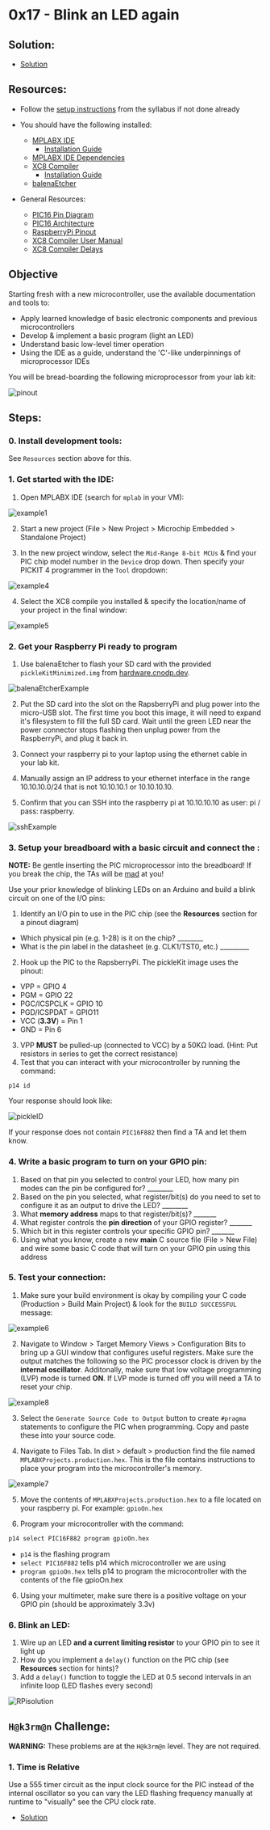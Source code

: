 # 0x17 - Blink an LED again

## Solution:

- [Solution](solution/solution.md)

## Resources:

- Follow the [setup instructions](../../syllabus.md#setup) from the syllabus if not done already

- You should have the following installed:

  - [MPLABX IDE](https://microchipdeveloper.com/install:mplabx-lin64)
    - [Installation Guide](https://microchipdeveloper.com/mplabx:installation)
  - [MPLABX IDE Dependencies](https://microchipdeveloper.com/install:mplabx-lin64)
  - [XC8 Compiler](http://www.microchip.com/mplabxc8linux)
    - [Installation Guide](https://www.microchipdeveloper.com/xc8:installation)
  - [balenaEtcher](https://www.balena.io/etcher/)

- General Resources:

  - [PIC16 Pin Diagram](http://ww1.microchip.com/downloads/en/DeviceDoc/41287D.pdf)
  - [PIC16 Architecture](http://ww1.microchip.com/downloads/en/DeviceDoc/41291F.pdf)
  - [RaspberryPi Pinout](https://pinout.xyz)
  - [XC8 Compiler User Manual](http://ww1.microchip.com/downloads/en/devicedoc/50002053g.pdf)
  - [XC8 Compiler Delays](resources/XC8_delay.pdf)

## Objective

Starting fresh with a new microcontroller, use the available documentation and tools to:

- Apply learned knowledge of basic electronic components and previous microcontrollers
- Develop & implement a basic program (light an LED)
- Understand basic low-level timer operation
- Using the IDE as a guide, understand the 'C'-like underpinnings of microprocessor IDEs

You will be bread-boarding the following microprocessor from your lab kit:

![pinout](resources/pinout.png)

## Steps:

### 0. Install development tools:

See `Resources` section above for this.

### 1. Get started with the IDE:

1. Open MPLABX IDE (search for `mplab` in your VM):

![example1](resources/example1.png)

2. Start a new project (File > New Project > Microchip Embedded > Standalone Project)

3. In the new project window, select the `Mid-Range 8-bit MCUs` & find your PIC chip model number in the `Device` drop down. Then specify your PICKIT 4 programmer in the `Tool` dropdown:

![example4](resources/example4.png)

4. Select the XC8 compile you installed & specify the location/name of your project in the final window:

![example5](resources/example5.png)

### 2. Get your Raspberry Pi ready to program

1. Use balenaEtcher to flash your SD card with the provided `pickleKitMinimized.img` from [hardware.cnodp.dev](https://hardware.cnodp.dev/).

![balenaEtcherExample](resources/balenaEtcherExample.png)

2. Put the SD card into the slot on the RapsberryPi and plug power into the micro-USB slot. The first time you boot this image, it will need to expand it's filesystem to fill the full SD card. Wait until the green LED near the power connector stops flashing then unplug power from the RaspberryPi, and plug it back in. 

3. Connect your raspberry pi to your laptop using the ethernet cable in your lab kit.

4. Manually assign an IP address to your ethernet interface in the range 10.10.10.0/24 that is not 10.10.10.1 or 10.10.10.10.

5. Confirm that you can SSH into the raspberry pi at 10.10.10.10 as user: pi / pass: raspberry.

![sshExample](resources/ssh.png)

### 3. Setup your breadboard with a basic circuit and connect the :

**NOTE:** Be gentle inserting the PIC microprocessor into the breadboard! If you break the chip, the TAs will be <u>mad</u> at you!

Use your prior knowledge of blinking LEDs on an Arduino and build a blink circuit on one of the I/O pins:

1. Identify an I/O pin to use in the PIC chip (see the **Resources** section for a pinout diagram)
  - Which physical pin (e.g. 1-28) is it on the chip? ________
  - What is the pin label in the datasheet (e.g. CLK1/TST0, etc.) _________
2. Hook up the PIC to the RapsberryPi. The pickleKit image uses the pinout:
  - VPP = GPIO 4
  - PGM = GPIO 22
  - PGC/ICSPCLK = GPIO 10
  - PGD/ICSPDAT = GPIO11
  - VCC (**3.3V**) = Pin 1
  - GND = Pin 6
3. VPP **MUST** be pulled-up (connected to VCC) by a 50K&Omega; load. (Hint: Put resistors in series to get the correct resistance)
4. Test that you can interact with your microcontroller by running the command:
```bh
p14 id
```

Your response should look like:

![pickleID](resources/pickleID.png)

If your response does not contain `PIC16F882` then find a TA and let them know.

### 4. Write a basic program to turn on your GPIO pin:

1. Based on that pin you selected to control your LED, how many pin modes can the pin be configured for? ________
2. Based on the pin you selected, what register/bit(s) do you need to set to configure it as an output to drive the LED? ________
3. What **memory address** maps to that register/bit(s)? _______
4. What register controls the **pin direction** of your GPIO register? _______
5. Which bit in this register controls your specific GPIO pin? _______
6. Using what you know, create a new **main** C source file (File > New File) and wire some basic C code that will turn on your GPIO pin using this address

### 5. Test your connection:

1. Make sure your build environment is okay by compiling your C code (Production > Build Main Project) & look for the `BUILD SUCCESSFUL` message:

![example6](resources/example6.png)

2. Navigate to Window > Target Memory Views > Configuration Bits to bring up a GUI window that configures useful registers. Make sure the output matches the following so the PIC processor clock is driven by the **internal oscillator**. Additonally, make sure that low voltage programming (LVP) mode is turned **ON**. If LVP mode is turned off you will need a TA to reset your chip.

![example8](resources/configurationbits.png)

3. Select the `Generate Source Code to Output` button to create `#pragma` statements to configure the PIC when programming. Copy and paste these into your source code.

4. Navigate to Files Tab. In dist > default > production find the file named `MPLABXProjects.production.hex`. This is the file contains instructions to place your program into the microcontroller's memory.

![example7](resources/hexFile.png)

5. Move the contents of `MPLABXProjects.production.hex` to a file located on your raspberry pi. For example: `gpioOn.hex`

6. Program your microcontroller with the command: 
``` sh
p14 select PIC16F882 program gpioOn.hex
```

- `p14` is the flashing program
- `select PIC16F882` tells p14 which microcontroller we are using
- `program gpioOn.hex` tells p14 to program the microcontroller with the contents of the file gpioOn.hex

6. Using your multimeter, make sure there is a positive voltage on your GPIO pin (should be approximately 3.3v)

### 6. Blink an LED:

1. Wire up an LED **and a current limiting resistor** to your GPIO pin to see it light up
2. How do you implement a `delay()` function on the PIC chip (see **Resources** section for hints)?
3. Add a `delay()` function to toggle the LED at 0.5 second intervals in an infinite loop (LED flashes every second)

![RPisolution](resources/RPiSolution.gif)

## `H@k3rm@n` Challenge:

**WARNING:** These problems are at the `H@k3rm@n` level. They are not required.

### 1. Time is Relative

Use a 555 timer circuit as the input clock source for the PIC instead of the internal oscillator so you can vary the LED flashing frequency manually at runtime to "visually" see the CPU clock rate.

- [Solution](solution/hackerman.md)
